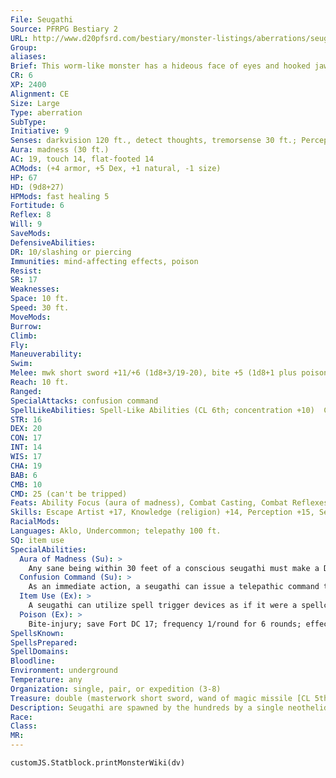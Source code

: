 ```yaml
---
File: Seugathi
Source: PFRPG Bestiary 2
URL: http://www.d20pfsrd.com/bestiary/monster-listings/aberrations/seugathi
Group: 
aliases: 
Brief: This worm-like monster has a hideous face of eyes and hooked jaws. It wields a wand and a sword in its twin tentacle tails.
CR: 6
XP: 2400
Alignment: CE
Size: Large
Type: aberration
SubType: 
Initiative: 9
Senses: darkvision 120 ft., detect thoughts, tremorsense 30 ft.; Perception +15
Aura: madness (30 ft.)
AC: 19, touch 14, flat-footed 14
ACMods: (+4 armor, +5 Dex, +1 natural, -1 size)
HP: 67
HD: (9d8+27)
HPMods: fast healing 5
Fortitude: 6
Reflex: 8
Will: 9
SaveMods: 
DefensiveAbilities: 
DR: 10/slashing or piercing
Immunities: mind-affecting effects, poison
Resist: 
SR: 17
Weaknesses: 
Space: 10 ft.
Speed: 30 ft.
MoveMods: 
Burrow: 
Climb: 
Fly: 
Maneuverability: 
Swim: 
Melee: mwk short sword +11/+6 (1d8+3/19-20), bite +5 (1d8+1 plus poison)
Reach: 10 ft.
Ranged: 
SpecialAttacks: confusion command
SpellLikeAbilities: Spell-Like Abilities (CL 6th; concentration +10)  Constant-mage armor   At Will-detect thoughts (DC 16), levitate   3/day-confusion (DC 18), dispel magic, suggestion (DC 17)   1/day-mind fog (DC 19), phantasmal killer (DC 18)
STR: 16
DEX: 20
CON: 17
INT: 14
WIS: 17
CHA: 19
BAB: 6
CMB: 10
CMD: 25 (can't be tripped)
Feats: Ability Focus (aura of madness), Combat Casting, Combat Reflexes, Improved Initiative, Weapon Finesse
Skills: Escape Artist +17, Knowledge (religion) +14, Perception +15, Sense Motive +12, Stealth +13, Use Magic Device +16
RacialMods: 
Languages: Aklo, Undercommon; telepathy 100 ft.
SQ: item use
SpecialAbilities:
  Aura of Madness (Su): >
    Any sane being within 30 feet of a conscious seugathi must make a DC 20 Will save each round or become confused for 1 round. A creature that fails 5 saves in a row becomes permanently insane, as per the insanity spell. A seugathi can suppress or activate this aura as a free action. This is a mind-affecting effect. The save DC is Charisma-based.
  Confusion Command (Su): >
    As an immediate action, a seugathi can issue a telepathic command to a confused creature within 30 feet. This allows the seugathi to pick a result from the confusion behavior table, rather than the confused creature rolling randomly for its actions that round.
  Item Use (Ex): >
    A seugathi can utilize spell trigger devices as if it were a spellcaster of the appropriate class. As a free action by touch, it can identify all spell trigger properties an item has. Use Magic Device is a class skill for seugathis.
  Poison (Ex): >
    Bite-injury; save Fort DC 17; frequency 1/round for 6 rounds; effect 1d2 Wis and deafness; cure 2 consecutive saves. Deafness persists as long as the ability damage caused by the poison lasts. The save DC is Constitution-based.
SpellsKnown: 
SpellsPrepared: 
SpellDomains: 
Bloodline: 
Environment: underground
Temperature: any
Organization: single, pair, or expedition (3-8)
Treasure: double (masterwork short sword, wand of magic missile [CL 5th, 1d20+30 charges])
Description: Seugathi are spawned by the hundreds by a single neothelid that has performed rituals to impregnate itself. As part of the strange process of being spawned in such rituals, the seugathi assimilates an extensive list of missions from its parent-once the seugathi completes these missions, it perishes. No single seugathi knows the purpose of these commands, but they trust that their neothelid masters have a reason for sending them on these diverse and usually cruel missions. A seugathi is 14 feet long and weighs 650 pounds.
Race: 
Class: 
MR: 
---
```

```dataviewjs
customJS.Statblock.printMonsterWiki(dv)
```
